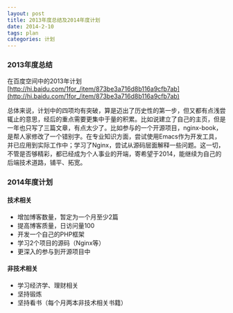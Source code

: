 ```yaml
---
layout: post
title: 2013年度总结及2014年度计划
date: 2014-2-10
tags: plan
categories: 计划
---
```


### 2013年度总结
在百度空间中的2013年计划[http://hi.baidu.com/1for_/item/873be3a716d8b116a9cfb7ab](http://hi.baidu.com/1for_/item/873be3a716d8b116a9cfb7ab)

总体来说，计划中的四项均有突破，算是迈出了历史性的第一步，但又都有点浅尝辄止的意思，经后的重点需要更集中于量的积累。比如说建立了自己的主页，但是一年也只写了三篇文章，有点太少了。比如参与的一个开源项目，nginx-book，是帮人家修改了一个错别字。在专业知识方面，尝试使用Emacs作为开发工具，并已应用到实际工作中；学习了Nginx，尝试从源码层面解释一些问题。这一切，不管是否够精彩，都已经成为个人事业的开端，寄希望于2014，能继续为自己的后端技术道路，铺平、拓宽。

### 2014年度计划

#### 技术相关
+ 增加博客数量，暂定为一个月至少2篇
+ 提高博客质量，日访问量100
+ 开发一个自己的PHP框架
+ 学习2个项目的源码（Nginx等）
+ 更深入的参与到开源项目中

#### 非技术相关
+ 学习经济学、理财相关
+ 坚持锻炼
+ 坚持看书（每个月两本非技术相关书籍）

